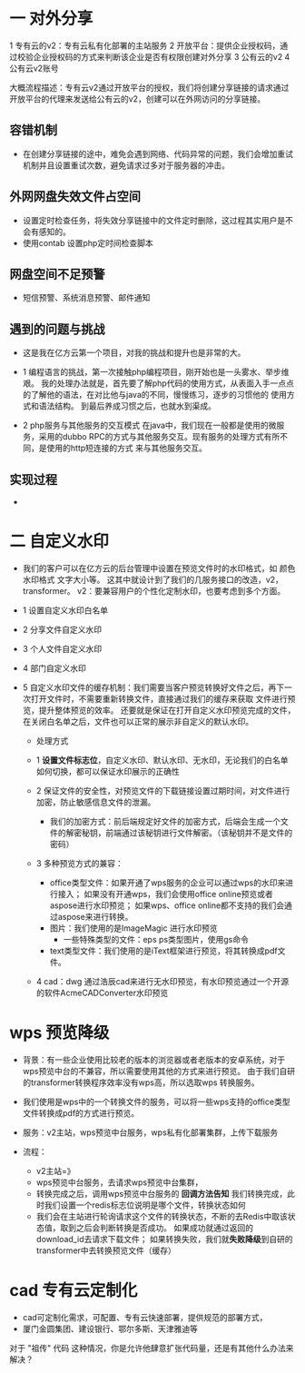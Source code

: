 # 一 对外分享
1 专有云的v2：专有云私有化部署的主站服务
2 开放平台：提供企业授权码，通过校验企业授权码的方式来判断该企业是否有权限创建对外分享
3 公有云的v2
4 公有云v2账号

大概流程描述：专有云v2通过开放平台的授权，我们将创建分享链接的请求通过开放平台的代理来发送给公有云的v2，创建可以在外网访问的分享链接。

## 容错机制
- 在创建分享链接的途中，难免会遇到网络、代码异常的问题，我们会增加重试机制并且设置重试次数，避免请求过多对于服务器的冲击。

## 外网网盘失效文件占空间
- 设置定时检查任务，将失效分享链接中的文件定时删除，这过程其实用户是不会有感知的。
- 使用contab 设置php定时间检查脚本

## 网盘空间不足预警
- 短信预警、系统消息预警、邮件通知

## 遇到的问题与挑战
- 这是我在亿方云第一个项目，对我的挑战和提升也是非常的大。
- 1 编程语言的挑战，第一次接触php编程项目，刚开始也是一头雾水、举步维艰。
我的处理办法就是，首先要了解php代码的使用方式，从表面入手一点点的了解他的语法，在对比他与java的不同，慢慢练习，逐步的习惯他的
使用方式和语法结构。 到最后养成习惯之后，也就水到渠成。

- 2 php服务与其他服务的交互模式
在java中，我们现在一般都是使用的微服务，采用的dubbo RPC的方式与其他服务交互。现有服务的处理方式有所不同，是使用的http短连接的方式
来与其他服务交互。

## 实现过程
- 




# 二 自定义水印
- 我们的客户可以在亿方云的后台管理中设置在预览文件时的水印格式，如 颜色 水印格式 文字大小等。
这其中就设计到了我们的几服务接口的改造，v2，transformer。
v2：要兼容用户的个性化定制水印，也要考虑到多个方面。
- 1 设置自定义水印白名单
- 2 分享文件自定义水印
- 3 个人文件自定义水印
- 4 部门自定义水印
- 5 自定义水印文件的缓存机制：我们需要当客户预览转换好文件之后，再下一次打开文件时，不需要重新转换文件，直接通过我们的缓存来获取
文件进行预览，提升整体预览的效率。
还要就是保证在打开自定义水印预览完成的文件，在关闭白名单之后，文件也可以正常的展示非自定义的默认水印。

    - 处理方式
    - 1 **设置文件标志位**，自定义水印、默认水印、无水印，无论我们的白名单如何切换，都可以保证水印展示的正确性
    - 2 保证文件的安全性，对预览文件的下载链接设置过期时间，对文件进行加密，防止敏感信息文件的泄漏。
        - 我们的加密方式：前后端规定好文件的加密方式，后端会生成一个文件的解密秘钥，前端通过该秘钥进行文件解密。（该秘钥并不是文件的密码）
    - 3 多种预览方式的兼容：
        - office类型文件：如果开通了wps服务的企业可以通过wps的水印来进行接入； 
        如果没有开通wps，我们会使用office online预览或者aspose进行水印预览；
        如果wps、office online都不支持的我们会通过aspose来进行转换。
        - 图片：我们使用的是ImageMagic 进行水印预览
            - 一些特殊类型的文件：eps ps类型图片，使用gs命令
        - text类型文件：我们使用的是iText框架进行预览，将其转换成pdf文件。
        
    - 4 cad：dwg 通过浩辰cad来进行无水印预览，有水印预览通过一个开源的软件AcmeCADConverter水印预览


# wps 预览降级
- 背景：有一些企业使用比较老的版本的浏览器或者老版本的安卓系统，对于wps预览中台的不兼容，所以需要使用其他的方式来进行预览。
由于我们自研的transformer转换程序效率没有wps高，所以选取wps  转换服务。

- 我们使用是wps中的一个转换文件的服务，可以将一些wps支持的office类型文件转换成pdf的方式进行预览。
- 服务：v2主站，wps预览中台服务，wps私有化部署集群，上传下载服务
- 流程：
    - v2主站=》
    - wps预览中台服务，去请求wps预览中台集群，
    - 转换完成之后，调用wps预览中台服务的 **回调方法告知** 我们转换完成，此时我们设置一个redis标志位说明是哪个文件，转换状态如何
    - 我们会在主站进行轮询请求这个文件的转换状态，不断的去Redis中取该状态值，取到之后会判断转换是否成功。
    如果成功就通过返回的download_id去请求下载文件； 如果转换失败，我们就**失败降级**到自研的transformer中去转换预览文件（缓存）
    
    
# cad 专有云定制化
- cad可定制化需求，可配置、专有云快速部署，提供规范的部署方式，
- 厦门金圆集团、建设银行、鄂尔多斯、天津雅迪等
    
    

对于 "祖传" 代码 这种情况，你是允许他肆意扩张代码量，还是有其他什么办法来解决？